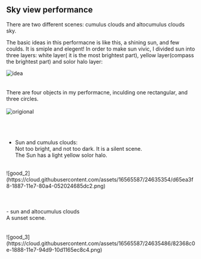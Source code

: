 ## Sky view performance

There are two different scenes: cumulus clouds and altocumulus clouds sky. 

The basic ideas in this performacne is like this, a shining sun, and few coulds. It is smiple and elegent!
In order to make sun vivic, I divided sun into three layers: white layer( it is the most brightest part), yellow layer(compass the brightest part) and solor halo layer:<br /> 

![idea](https://cloud.githubusercontent.com/assets/16565587/24595498/f0c3f6e0-17eb-11e7-8441-a6809c5c4667.jpg)<br />
<br /> 
<br /> 
There are four objects in my performacne, inculding one rectangular, and three circles.<br /> 
<br /> 
![origional](https://cloud.githubusercontent.com/assets/16565587/24595553/60bed6ae-17ec-11e7-8ef3-5c2d26110bf5.png)
<br />
<br />
<br />
<br />
- Sun and cumulus clouds:<br />
Not too bright, and not too dark. It is a silent scene.<br />
The Sun has a light yellow solor halo. <br />
<br />
![good_2](https://cloud.githubusercontent.com/assets/16565587/24635354/d65ea3f8-1887-11e7-80a4-052024685dc2.png)
<br />
<br />
<br />
<br />
- sun and altocumulus clouds<br />
A sunset scene.<br />
<br />
<br />
![good_3](https://cloud.githubusercontent.com/assets/16565587/24635486/82368c0e-1888-11e7-94d9-10d1165ec8c4.png)


